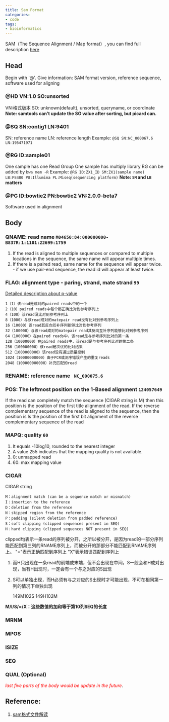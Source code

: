 ```yaml
---
title: Sam Format
categories: 
- code
tags: 
- bioinformatics
---
```


SAM（The Sequence Alignment / Map format）, you can find full description [here](http://samtools.github.io/hts-specs/SAMv1.pdf)

## Head
Begin with '@'. Give information: SAM format version, reference sequence, software used for aligning

### @HD VN:1.0 SO:unsorted
VN:格式版本
SO: unknown(default), unsorted, queryname, or coordinate
**Note: samtools can't update the SO value after sorting, but picard can.**

### @SQ SN:contig1 LN:9401
SN: reference name
LN: reference length
Example: `@SQ SN:NC_000067.6 LN:195471971`

### @RG ID:sample01
One sample has one Read Group
One sample has multiply library
RG can be added by `bwa mem -R`
Example: `@RG ID:ZX1_ID SM:ZX1(sample name) LB:PE400 PU:Illumina PL:Miseq(sequencing platform)`
**Note: `SM` and `LB` matters**

### @PG ID:bowtie2 PN:bowtie2 VN:2.0.0-beta7
Software used in alignment

## Body
### QNAME: read name `M04650:84:000000000-B837R:1:1101:22699:1759`

1. If the read is aligned to multiple sequences or compared to multiple locations in the sequence, the same name will appear multiple times.
2. If there is a paired read, same name for the sequence will appear twice. - if we use pair-end sequence, the read id will appear at least twice.

### FLAG: alignment type - paring, strand, mate strand `99`

[Detailed description about p-value](https://broadinstitute.github.io/picard/explain-flags.html)

    1（1）该read是成对的paired reads中的一个
    2（10）paired reads中每个都正确比对到参考序列上
    4（100）该read没比对到参考序列上
    8（1000）与该read成对的matepair read没有比对到参考序列上
    16（10000）该read其反向互补序列能够比对到参考序列
    32（100000）与该read成对的matepair read其反向互补序列能够比对到参考序列
    64（1000000）在paired reads中，该read是与参考序列比对的第一条
    128（10000000）在paired reads中，该read是与参考序列比对的第二条
    256（100000000）该read是次优的比对结果
    512（1000000000）该read没有通过质量控制
    1024（10000000000）由于PCR或测序错误产生的重复reads
    2048（100000000000）补充匹配的read

### RENAME: reference name ` NC_000075.6`

### POS: The leftmost position on the 1-Based alignment `124057649`
If the read can completely match the sequence (CIGAR string is M) then this position is the position of the first title alignment of the read. If the reverse complementary sequence of the read is aligned to the sequence, then the position is Is the position of the first bit alignment of the reverse complementary sequence of the read

### MAPQ: quality `60`
1. It equals -10log10, rounded to the nearest integer
2. A value 255 indicates that the mapping quality is not available.
3. 0: unmapped read
4. 60: max mapping value


### CIGAR
CIGAR string

    M：alignment match (can be a sequence match or mismatch)
    I：insertion to the reference
    D：deletion from the reference
    N：skipped region from the reference
    P：padding (silent deletion from padded reference)
    S：soft clipping (clipped sequences present in SEQ)
    H：hard clipping (clipped sequences NOT present in SEQ)
    

clipped均表示一条read的序列被分开，之所以被分开，是因为read的一部分序列能匹配到第三列的RNAME序列上，而被分开的那部分不能匹配到RNAME序列上。
    "="表示正确匹配到序列上
    "X"表示错误匹配到序列上
1. 而H只出现在一条read的前端或末端，但不会出现在中间，S一般会和H成对出现，当有H出现时，一定会有一个与之对应的S出现
2. S可以单独出现，而H必须有与之对应的S出现时才可能出现，不可在相同第一列的情况下单独出现

    149M102S
    149H102M
    
**M/I/S/=/X：这些数值的加和等于第10列SEQ的长度**

### MRNM

### MPOS

### ISIZE

### SEQ

### QUAL (Optional)

<span style="color:red">*last five parts of the body would be update in the future*</span>.

## Reference:
1. [sam格式文件解读](https://blog.csdn.net/genome_denovo/article/details/78712972)
